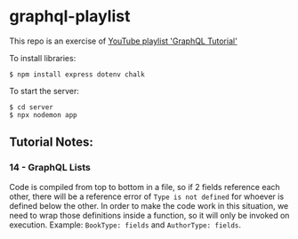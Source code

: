 # graphql-playlist

This repo is an exercise of [YouTube playlist 'GraphQL Tutorial'](https://www.youtube.com/watch?v=Y0lDGjwRYKw&list=PL4cUxeGkcC9iK6Qhn-QLcXCXPQUov1U7f)

To install libraries:
```
$ npm install express dotenv chalk
```

To start the server:
```
$ cd server
$ npx nodemon app
```

## Tutorial Notes:
### 14 - GraphQL Lists
Code is compiled from top to bottom in a file, so if 2 fields reference each other, there will be a reference error of `Type is not defined` for whoever is defined below the other. In order to make the code work in this situation, we need to wrap those definitions inside a function, so it will only be invoked on execution. Example: `BookType: fields` and `AuthorType: fields`.


